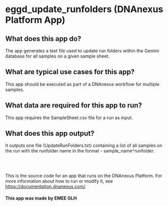 <!-- dx-header -->
# eggd_update_runfolders (DNAnexus Platform App)

## What does this app do?

The app generates a text file used to update run folders within the Gemini database for all samples on a given sample sheet.

## What are typical use cases for this app?

This app should be executed as part of a DNAnexus workflow for multiple samples.

## What data are required for this app to run?

This app requires the SampleSheet.csv file for a run as input.

## What does this app output?
It outputs one file (UpdateRunFolders.txt) containing a list of all samples on the run with the runfolder name in the format - sample_name^runfolder.

</br></br>

This is the source code for an app that runs on the DNAnexus Platform.
For more information about how to run or modify it, see
https://documentation.dnanexus.com/.

#### This app was made by EMEE GLH